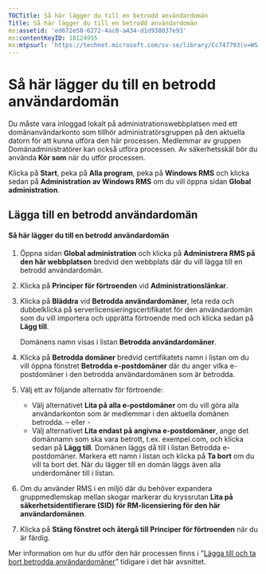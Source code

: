 ```yaml
---
TOCTitle: Så här lägger du till en betrodd användardomän
Title: Så här lägger du till en betrodd användardomän
ms:assetid: 'ed672e58-6272-4ac0-a434-d1d938037e93'
ms:contentKeyID: 18124955
ms:mtpsurl: 'https://technet.microsoft.com/sv-se/library/Cc747793(v=WS.10)'
---
```


Så här lägger du till en betrodd användardomän
==============================================

Du måste vara inloggad lokalt på administrationswebbplatsen med ett domänanvändarkonto som tillhör administratörsgruppen på den aktuella datorn för att kunna utföra den här processen. Medlemmar av gruppen Domänadministratörer kan också utföra processen. Av säkerhetsskäl bör du använda **Kör som** när du utför processen.

Klicka på **Start**, peka på **Alla program**, peka på **Windows RMS** och klicka sedan på **Administration av Windows RMS** om du vill öppna sidan **Global administration**.

Lägga till en betrodd användardomän
-----------------------------------

#### Så här lägger du till en betrodd användardomän

1.  Öppna sidan **Global administration** och klicka på **Administrera RMS på den här webbplatsen** bredvid den webbplats där du vill lägga till en betrodd användardomän.

2.  Klicka på **Principer för förtroenden** vid **Administrationslänkar**.

3.  Klicka på **Bläddra** vid **Betrodda användardomäner**, leta reda och dubbelklicka på serverlicensieringscertifikatet för den användardomän som du vill importera och upprätta förtroende med och klicka sedan på **Lägg till**.

    Domänens namn visas i listan **Betrodda användardomäner**.

4.  Klicka på **Betrodda domäner** bredvid certifikatets namn i listan om du vill öppna fönstret **Betrodda e-postdomäner** där du anger vilka e-postdomäner i den betrodda användardomänen som är betrodda.

5.  Välj ett av följande alternativ för förtroende:

    -   Välj alternativet **Lita på alla e-postdomäner** om du vill göra alla användarkonton som är medlemmar i den aktuella domänen betrodda.
        – eller -
    -   Välj alternativet **Lita endast på angivna e-postdomäner**, ange det domännamn som ska vara betrott, t.ex. exempel.com, och klicka sedan på **Lägg till**. Domänen läggs då till i listan Betrodda e-postdomäner. Markera ett namn i listan och klicka på **Ta bort** om du vill ta bort det. När du lägger till en domän läggs även alla underdomäner till i listan.

6.  Om du använder RMS i en miljö där du behöver expandera gruppmedlemskap mellan skogar markerar du kryssrutan **Lita på säkerhetsidentifierare (SID) för RM-licensiering för den här användardomänen**.

7.  Klicka på **Stäng fönstret och återgå till Principer för förtroenden** när du är färdig.

Mer information om hur du utför den här processen finns i ”[Lägga till och ta bort betrodda användardomäner](https://technet.microsoft.com/7c440b15-01c4-49f1-b43c-00f67f3388c1)” tidigare i det här avsnittet.

